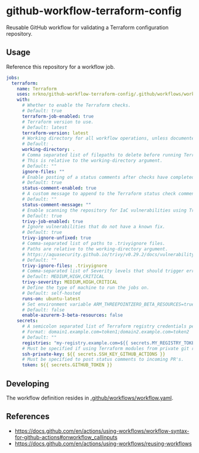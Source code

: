 # github-workflow-terraform-config

Reusable GitHub workflow for validating a Terraform configuration repository.

## Usage

Reference this repository for a workflow job.

```yaml
jobs:
  terraform:
    name: Terraform
    uses: nrkno/github-workflow-terraform-config/.github/workflows/workflow.yaml@v1
    with:
      # Whether to enable the Terraform checks.
      # Default: true
      terraform-job-enabled: true
      # Terraform version to use.
      # Default: latest
      terraform-version: latest
      # Working directory for all workflow operations, unless documented otherwise.
      # Default: .
      working-directory: .
      # Comma separated list of filepaths to delete before running Terraform.
      # This is relative to the working-directory argument.
      # Default: ""
      ignore-files: ""
      # Enable posting of a status comments after checks have completed.
      # Default: true
      status-comment-enabled: true
      # A custom message to append to the Terraform status check comment.
      # Default: ""
      status-comment-message: ""
      # Enable scanning the repository for IaC vulnerabilities using Trivy.
      # Default: true
      trivy-job-enabled: true
      # Ignore vulnerabilities that do not have a known fix.
      # Default: true
      trivy-ignore-unfixed: true
      # Comma-separated list of paths to .trivyignore files.
      # Paths are relative to the working-directory argument.
      # https://aquasecurity.github.io/trivy/v0.29.2/docs/vulnerability/examples/filter/#by-vulnerability-ids
      # Default: ""
      trivy-ignore-files: .trivyignore
      # Comma-separated list of Severity levels that should trigger errors.
      # Default: MEDIUM,HIGH,CRITICAL
      trivy-severity: MEDIUM,HIGH,CRITICAL
      # Define the type of machine to run the jobs on.
      # Default: self-hosted
      runs-on: ubuntu-latest
      # Set environment variable ARM_THREEPOINTZERO_BETA_RESOURCES=true when running Terraform.
      # Default: false
      enable-azurerm-3-beta-resources: false
    secrets:
      # A semicolon separated list of Terraform registry credentials per domain.
      # Format: domain1.example.com=token1;domain2.example.com=token2
      # Default: ""
      registries: "my-registry.example.com=${{ secrets.MY_REGISTRY_TOKEN }};second.registry.example.com=${{ secret.SECOND_REGISTRY }}"
      # Must be specified if using Terraform modules from private git repos.
      ssh-private-key: ${{ secrets.SSH_KEY_GITHUB_ACTIONS }}
      # Must be specified to post status comments to incoming PR's.
      token: ${{ secrets.GITHUB_TOKEN }}
```

## Developing

The workflow definition resides in [.github/workflows/workflow.yaml](./.github/workflows/workflow.yaml).

## References

- https://docs.github.com/en/actions/using-workflows/workflow-syntax-for-github-actions#onworkflow_callinputs
- https://docs.github.com/en/actions/using-workflows/reusing-workflows
